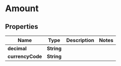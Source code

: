 

# Amount


## Properties

| Name | Type | Description | Notes |
|------------ | ------------- | ------------- | -------------|
|**decimal** | **String** |  |  |
|**currencyCode** | **String** |  |  |



